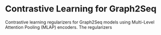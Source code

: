 # Contrastive Learning for Graph2Seq

Contrastive learning regularizers for Graph2Seq models using Multi-Level Attention Pooling (MLAP) encoders. The regularizers
